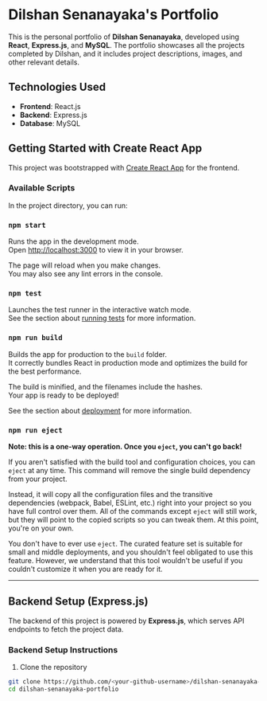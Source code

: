 # Dilshan Senanayaka's Portfolio

This is the personal portfolio of **Dilshan Senanayaka**, developed using **React**, **Express.js**, and **MySQL**. The portfolio showcases all the projects completed by Dilshan, and it includes project descriptions, images, and other relevant details.

## Technologies Used

- **Frontend**: React.js
- **Backend**: Express.js
- **Database**: MySQL

## Getting Started with Create React App

This project was bootstrapped with [Create React App](https://github.com/facebook/create-react-app) for the frontend.

### Available Scripts

In the project directory, you can run:

### `npm start`

Runs the app in the development mode.\
Open [http://localhost:3000](http://localhost:3000) to view it in your browser.

The page will reload when you make changes.\
You may also see any lint errors in the console.

### `npm test`

Launches the test runner in the interactive watch mode.\
See the section about [running tests](https://facebook.github.io/create-react-app/docs/running-tests) for more information.

### `npm run build`

Builds the app for production to the `build` folder.\
It correctly bundles React in production mode and optimizes the build for the best performance.

The build is minified, and the filenames include the hashes.\
Your app is ready to be deployed!

See the section about [deployment](https://facebook.github.io/create-react-app/docs/deployment) for more information.

### `npm run eject`

**Note: this is a one-way operation. Once you `eject`, you can't go back!**

If you aren't satisfied with the build tool and configuration choices, you can `eject` at any time. This command will remove the single build dependency from your project.

Instead, it will copy all the configuration files and the transitive dependencies (webpack, Babel, ESLint, etc.) right into your project so you have full control over them. All of the commands except `eject` will still work, but they will point to the copied scripts so you can tweak them. At this point, you're on your own.

You don't have to ever use `eject`. The curated feature set is suitable for small and middle deployments, and you shouldn't feel obligated to use this feature. However, we understand that this tool wouldn't be useful if you couldn't customize it when you are ready for it.

---

## Backend Setup (Express.js)

The backend of this project is powered by **Express.js**, which serves API endpoints to fetch the project data.

### Backend Setup Instructions

1. Clone the repository

```bash
git clone https://github.com/<your-github-username>/dilshan-senanayaka-portfolio.git
cd dilshan-senanayaka-portfolio
